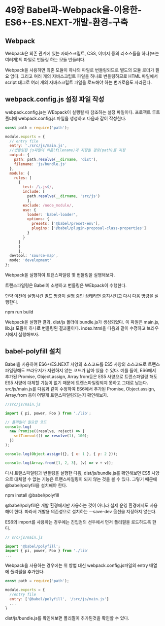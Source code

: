 # 49장 Babel과-Webpack을-이용한-ES6+-ES.NEXT-개발-환경-구축

## Webpack

Webpack은 의존 관계에 있는 자바스크립트, CSS, 이미지 등의 리소스들을 하나(또는 여러개)의 파일로 번들링 하는 모듈 번들러다.

Webpack을 사용하면 의존 모듈이 하나의 파일로 번들링되므로 별도의 모듈 로더가 필요 없다.
그리고 여러 개의 자바스크립트 파일을 하나로 번들링하므로 HTML 파일에서 script 태그로 여러 개의 자바스크립트 파일을 로드해야 하는 번거로움도 사라진다.

## webpack.config.js 설정 파일 작성

webpack.config.js는 WEbpack이 실행될 때 참조하는 설정 파일이다.
프로젝트 루트 폴더에 webpack.config.js 파일을 생성하고 다음과 같이 작성한다.

```js
const path = require('path');

module.exports = {
  // entry file
  entry: './src/js/main.js',
  //번들링된 js파일의 이름(filename)과 지정될 경로(path)를 지정
  output: {
    path: path.resolve(__dirname, 'dist'),
    filename: 'js/bundle.js'
  },
  module: {
    rules: [
      {
        test: /\.js$/,
        include: [
          path.resolve(__dirname, 'src/js')
          ],
        exclude: /node_module/,
        use: {
          loader: 'babel-loader',
          options: {
            presets: ['@babel/preset-env'],
            plugins: ['@babel/plugin-proposal-class-properties']
          }
        }
      }
      }
      },
  devtool: 'source-map',
  mode: 'development'
};
```

Webpack을 실행하여 트랜스파일링 및 번들링을 실행해보자.

트랜스파일링은 Babel이 소행하고 번들링은 WEbpack이 수행한다.

만약 이전에 실행시킨 빌드 명령이 실행 중인 상태라면 중지시키고 다시 다음 명령을 실행한다.

npm run build

Webpack을 실행한 결과, dist/js 폴더에 bundle.js가 생성되었다.
이 파일은 main.js, lib.js 모듈이 하나로 번들링된 결과물이다.
index.html을 다음과 같이 수정하고 브라우저에서 실행해보자.

## babel-polyfill 설치

Babel을 사용하여 ES6+/ES.NEXT 사양의 소스코드를 ES5 사양의 소스코드로 트랜스파일링해도 브라우저가 지원하지 않는 코드가 남아 있을 수 있다.
예를 들어, ES6에서 추가된 Promise, Object.assign, Array.from등은 ES5 사양으로 트랜스파일링 해도 ES5 사양에 대체할 기능이 없기 때문에 트랜스파일링되지 못하고 그대로 남는다.
src/js/main.js를 다음과 같이 수정하여 ES6에서 추가된 Promise, Object.assign, Array.from 등이 어떻게 트랜스파일링되는지 확인해보자.

```js
//src/js/main.js

import { pi, power, Foo } from './lib';

// 폴리필이 필요한 코드
console.log(
  new Promise((resolve, reject) => {
    setTimeout(() => resolve(1), 100);
  })
);

console.log(Object.assign({}, { x: 1 }, { y: 2 }));

console.log(Array.from([1, 2, 3], (v) => v + v));
```

다시 트랜스파일링과 번들링을 실행한 다음, dist/js/bundle.js를 확인해보면 ES5 사양으로 대체할 수 없는 기능은 트랜스파일링이 되지 않는 것을 볼 수 있다. 그렇기 때문에 @babel/polyfiil을 설치해야 한다.

npm install @babel/polyfill

@babel/polyfill은 개발 환경에서만 사용하는 것이 아니라 실제 운영 환경에서도 사용해야 한다. 따라서 개발용 의존성으로 설치하는 --save-dev 옵션을 지정하지 않는다.

ES6의 import를 사용하는 경우에는 진입점의 선두에서 먼저 폴리필을 로드하도록 한다.

```js
// src/js/main.js

import '@babel/polyfill';
import { pi, power, Foo } from './lib'
...
```

Webpack을 사용하는 경우에는 위 방법 대신 webpack.config.js파일의 entry 배열에 폴리필을 추가한다.

```js
const path = require('path');

module.exports = {
  //entry file
  entry: ['@babel/polyfill', '/src/js/main.js']
  ...
}
```

dist/js/bundle.js를 확인해보면 폴리필이 추가된것을 확인할 수 있다.
